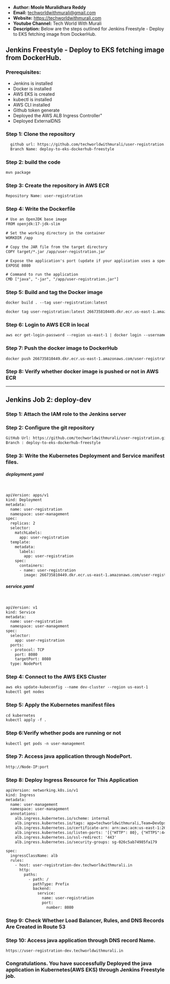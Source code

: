 + <b>Author: Moole Muralidhara Reddy</b></br>
+ <b>Email:</b> techworldwithmurali@gmail.com</br>
+ <b>Website:</b> https://techworldwithmurali.com </br>
+ <b>Youtube Channel:</b> Tech World With Murali</br>
+ <b>Description:</b> Below are the steps outlined for Jenkins Freestyle - Deploy to EKS fetching image from DockerHub.</br>

## Jenkins Freestyle - Deploy to EKS fetching image from DockerHub.

### Prerequisites:
+  Jenkins is installed
+  Docker is installed
+  AWS EKS is created
+  kubectl is installed
+  AWS CLI installed
+  Github token generate
+ Deployed the AWS ALB Ingress Controller"
+ Deployed ExternalDNS


### Step 1: Clone the repository
  
```xml
  github url: https://github.com/techworldwithmurali/user-registration.git
  Branch Name: deploy-to-eks-dockerhub-freestyle
```
### Step 2: build the code
```xml
mvn package
```
### Step 3: Create the repository in AWS ECR
```xml
Repository Name: user-registration
```
### Step 4: Write the Dockerfile
```xml
# Use an OpenJDK base image
FROM openjdk:17-jdk-slim

# Set the working directory in the container
WORKDIR /app

# Copy the JAR file from the target directory
COPY target/*.jar /app/user-registration.jar

# Expose the application's port (update if your application uses a specific port)
EXPOSE 8080

# Command to run the application
CMD ["java", "-jar", "/app/user-registration.jar"]
```
### Step 5: Build and tag the Docker image
```xml
docker build . --tag user-registration:latest

docker tag user-registration:latest 266735810449.dkr.ecr.us-east-1.amazonaws.com/user-registration:latest
```
### Step 6: Login to AWS ECR in local
```xml
aws ecr get-login-password --region us-east-1 | docker login --username AWS --password-stdin 266735810449.dkr.ecr.us-east-1.amazonaws.com
```

### Step 7: Push the docker image to DockerHub
```xml
docker push 266735810449.dkr.ecr.us-east-1.amazonaws.com/user-registration:latest
```
### Step 8: Verify whether docker image is pushed or not in AWS ECR

------------------------------------------------------------------------------------------------------
## Jenkins Job 2: deploy-dev
### Step 1: Attach the IAM role to the Jenkins server
### Step 2: Configure the git repository
```xml
GitHub Url: https://github.com/techworldwithmurali/user-registration.git
Branch : deploy-to-eks-dockerhub-freestyle
```

### Step 3: Write the Kubernetes Deployment and Service manifest files.
##### deployment.yaml
```xml


apiVersion: apps/v1
kind: Deployment
metadata:
  name: user-registration
  namespace: user-management
spec:
  replicas: 2
  selector:
    matchLabels:
      app: user-registration
  template:
    metadata:
      labels:
        app: user-registration
    spec:
      containers:
      - name: user-registration
        image: 266735810449.dkr.ecr.us-east-1.amazonaws.com/user-registration:latest
```
##### service.yaml
```xml


apiVersion: v1
kind: Service
metadata:
  name: user-registration
  namespace: user-management
spec:
  selector:
    app: user-registration
  ports:
  - protocol: TCP
    port: 8080
    targetPort: 8080
  type: NodePort
```
### Step 4: Connect to the AWS EKS Cluster
```xml
aws eks update-kubeconfig --name dev-cluster --region us-east-1
kubectl get nodes
```
### Step 5: Apply the Kubernetes manifest files
```xml
cd kubernetes
kubectl apply -f .

```
### Step 6:Verify whether pods are running or not
```xml
kubectl get pods -n user-management
```
### Step 7: Access java application through NodePort.
```xml
http://Node-IP:port
```

### Step 8: Deploy Ingress Resource for This Application
```xml
apiVersion: networking.k8s.io/v1
kind: Ingress
metadata:
  name: user-management
  namespace: user-management
  annotations:
    alb.ingress.kubernetes.io/scheme: internal
    alb.ingress.kubernetes.io/tags: app=techworldwithmurali,Team=DevOps
    alb.ingress.kubernetes.io/certificate-arn: arn:aws:acm:us-east-1:266735810449:certificate/8a7cbcb1-774c-463f-ab3e-476437028686
    alb.ingress.kubernetes.io/listen-ports: '[{"HTTP": 80}, {"HTTPS":443}]'
    alb.ingress.kubernetes.io/ssl-redirect: '443'
    alb.ingress.kubernetes.io/security-groups: sg-026c5ab74985fa179

spec:
  ingressClassName: alb
  rules:
    - host: user-registration-dev.techworldwithmurali.in
      http:
        paths:
          - path: /
            pathType: Prefix
            backend:
              service:
                name: user-registration
                port:
                  number: 8080

```
### Step 9: Check Whether Load Balancer, Rules, and DNS Records Are Created in Route 53

### Step 10: Access java application through DNS record Name.
```
https://user-registration-dev.techworldwithmurali.in
```

### Congratulations. You have successfully Deployed the java application in Kubernetes(AWS EKS) through Jenkins Freestyle job.
